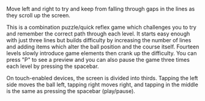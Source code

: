 Move left and right to try and keep from falling through gaps in the lines as they scroll up the screen.

This is a combination puzzle/quick reflex game which challenges you to try and remember the correct path through each level. It starts easy enough with just three lines but builds difficulty by increasing the number of lines and adding items which alter the ball position and the course itself. Fourteen levels slowly introduce game elements then crank up the difficulty. You can press "P" to see a preview and you can also pause the game three times each level by pressing the spacebar.

On touch-enabled devices, the screen is divided into thirds. Tapping the left side moves the ball left, tapping right moves right, and tapping in the middle is the same as pressing the spacebar (play/pause).